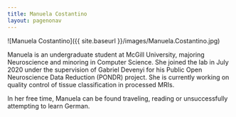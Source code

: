 ```yaml
---
title: Manuela Costantino
layout: pagenonav
---
```

![Manuela Costantino]({{ site.baseurl }}/images/Manuela.Costantino.jpg)

Manuela is an undergraduate student at McGill University, majoring Neuroscience and minoring in 
Computer Science. She joined the lab in July 2020 under the supervision of Gabriel Devenyi for 
his Public Open Neuroscience Data Reduction (PONDR) project. She is currently working on quality 
control of tissue classification in processed MRIs. 

In her free time, Manuela can be found traveling, reading or unsuccessfully attempting to learn German.
